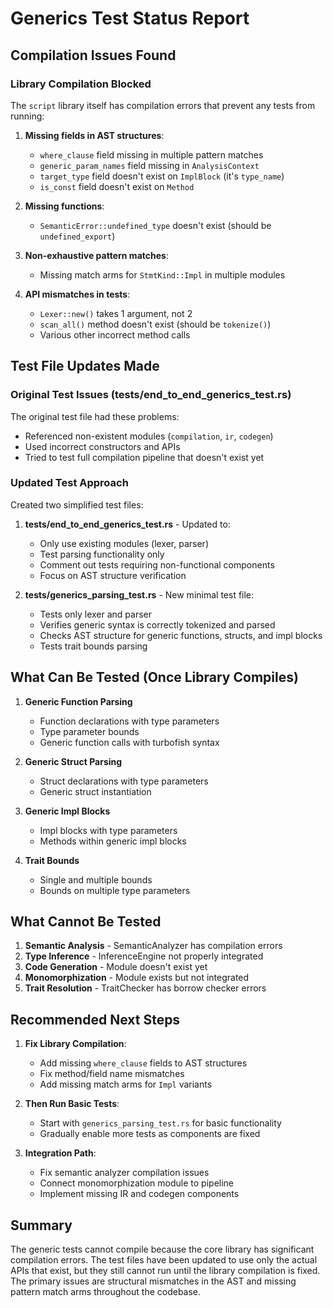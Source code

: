 # Generics Test Status Report

## Compilation Issues Found

### Library Compilation Blocked

The `script` library itself has compilation errors that prevent any tests from running:

1. **Missing fields in AST structures**:
   - `where_clause` field missing in multiple pattern matches
   - `generic_param_names` field missing in `AnalysisContext`
   - `target_type` field doesn't exist on `ImplBlock` (it's `type_name`)
   - `is_const` field doesn't exist on `Method`

2. **Missing functions**:
   - `SemanticError::undefined_type` doesn't exist (should be `undefined_export`)

3. **Non-exhaustive pattern matches**:
   - Missing match arms for `StmtKind::Impl` in multiple modules

4. **API mismatches in tests**:
   - `Lexer::new()` takes 1 argument, not 2
   - `scan_all()` method doesn't exist (should be `tokenize()`)
   - Various other incorrect method calls

## Test File Updates Made

### Original Test Issues (tests/end_to_end_generics_test.rs)

The original test file had these problems:
- Referenced non-existent modules (`compilation`, `ir`, `codegen`)
- Used incorrect constructors and APIs
- Tried to test full compilation pipeline that doesn't exist yet

### Updated Test Approach

Created two simplified test files:

1. **tests/end_to_end_generics_test.rs** - Updated to:
   - Only use existing modules (lexer, parser)
   - Test parsing functionality only
   - Comment out tests requiring non-functional components
   - Focus on AST structure verification

2. **tests/generics_parsing_test.rs** - New minimal test file:
   - Tests only lexer and parser
   - Verifies generic syntax is correctly tokenized and parsed
   - Checks AST structure for generic functions, structs, and impl blocks
   - Tests trait bounds parsing

## What Can Be Tested (Once Library Compiles)

1. **Generic Function Parsing**
   - Function declarations with type parameters
   - Type parameter bounds
   - Generic function calls with turbofish syntax

2. **Generic Struct Parsing**
   - Struct declarations with type parameters
   - Generic struct instantiation

3. **Generic Impl Blocks**
   - Impl blocks with type parameters
   - Methods within generic impl blocks

4. **Trait Bounds**
   - Single and multiple bounds
   - Bounds on multiple type parameters

## What Cannot Be Tested

1. **Semantic Analysis** - SemanticAnalyzer has compilation errors
2. **Type Inference** - InferenceEngine not properly integrated
3. **Code Generation** - Module doesn't exist yet
4. **Monomorphization** - Module exists but not integrated
5. **Trait Resolution** - TraitChecker has borrow checker errors

## Recommended Next Steps

1. **Fix Library Compilation**:
   - Add missing `where_clause` fields to AST structures
   - Fix method/field name mismatches
   - Add missing match arms for `Impl` variants

2. **Then Run Basic Tests**:
   - Start with `generics_parsing_test.rs` for basic functionality
   - Gradually enable more tests as components are fixed

3. **Integration Path**:
   - Fix semantic analyzer compilation issues
   - Connect monomorphization module to pipeline
   - Implement missing IR and codegen components

## Summary

The generic tests cannot compile because the core library has significant compilation errors. The test files have been updated to use only the actual APIs that exist, but they still cannot run until the library compilation is fixed. The primary issues are structural mismatches in the AST and missing pattern match arms throughout the codebase.